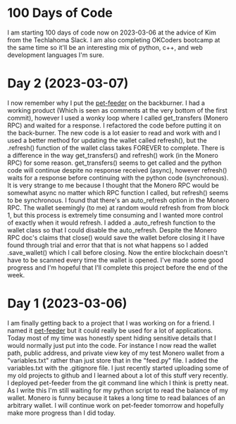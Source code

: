# 100 Days of Code
I am starting 100 days of code now on 2023-03-06 at the advice of Kim from the Techlahoma Slack. I am also completing OKCoders bootcamp at the same time so it'll be an interesting mix of python, c++, and web development languages I'm sure.

# Day 2 (2023-03-07)
I now remember why I put the [pet-feeder](https://github.com/LarryL1991/pet-feeder) on the backburner. I had a working product (Which is seen as comments at the very bottom of the first commit), however I used a wonky loop where I called get_transfers (Monero RPC) and waited for a response. I refactored the code before putting it on the back-burner. The new code is a lot easier to read and work with and I used a better method for updating the wallet called refresh(), but the .refresh() function of the wallet class takes FOREVER to complete. There is a difference in the way get_transfers() and refresh() work (in the Monero RPC) for some reason. get_transfers() seems to get called and the python code will continue despite no response received (async), however refresh() waits for a response before continuing with the python code (synchronous). It is very strange to me because I thought that the Monero RPC would be somewhat async no matter which RPC function I called, but refresh() seems to be synchronous. I found that there's an auto_refresh option in the Monero RPC. The wallet seemingly (to me) at random would refresh from from block 1, but this process is extremely time consuming and I wanted more control of exactly when it would refresh. I added a .auto_refresh function to the wallet class so that I could disable the auto_refresh. Despite the Monero RPC doc's claims that close() would save the wallet before closing it I have found through trial and error that that is not what happens so I added .save_wallet() which I call before closing. Now the entire blockchain doesn't have to be scanned every time the wallet is opened. I've made some good progress and I'm hopeful that I'll complete this project before the end of the week.

# Day 1 (2023-03-06)
I am finally getting back to a project that I was working on for a friend. I named it [pet-feeder](https://github.com/LarryL1991/pet-feeder) but it could really be used for a lot of applications. Today most of my time was honestly spent hiding sensitive details that I would normally just put into the code. For instance I now read the wallet path, public address, and private view key of my test Monero wallet from a "variables.txt" rather than just store that in the "feed.py" file. I added the variables.txt with the .gitignore file. I just recently started uploading some of my old projects to github and I learned about a lot of this stuff very recently. I deployed pet-feeder from the git command line which I think is pretty neat. As I write this I'm still waiting for my python script to read the balance of my wallet. Monero is funny because it takes a long time to read balances of an arbitrary wallet. I will continue work on pet-feeder tomorrow and hopefully make more progress than I did today.